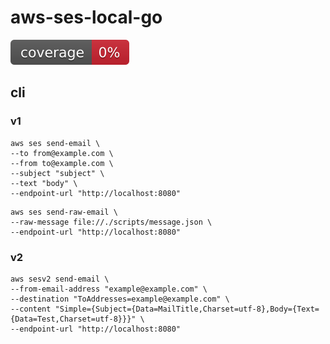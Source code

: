 # aws-ses-local-go

![coverage](https://raw.githubusercontent.com/k-narusawa/aws-ses-local-go/badges/.badges/main/coverage.svg)

## cli

### v1

```shell
aws ses send-email \
--to from@example.com \
--from to@example.com \
--subject "subject" \
--text "body" \
--endpoint-url "http://localhost:8080"
```

```shell
aws ses send-raw-email \
--raw-message file://./scripts/message.json \
--endpoint-url "http://localhost:8080"
```

### v2

```shell
aws sesv2 send-email \
--from-email-address "example@example.com" \
--destination "ToAddresses=example@example.com" \
--content "Simple={Subject={Data=MailTitle,Charset=utf-8},Body={Text={Data=Test,Charset=utf-8}}}" \
--endpoint-url "http://localhost:8080"
```
